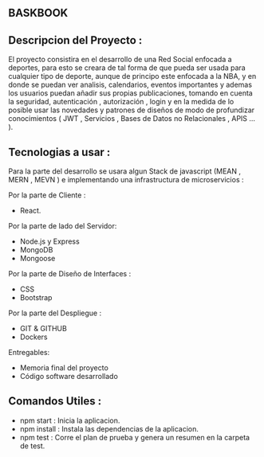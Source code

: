 ## BASKBOOK

## Descripcion del Proyecto :

El proyecto consistira en el desarrollo de una Red Social enfocada a deportes,
para esto se creara de tal forma de que pueda ser usada para cualquier tipo de
deporte, aunque de principo este enfocada a la NBA, y en donde se puedan ver
analisis, calendarios, eventos importantes y ademas los usuarios puedan añadir sus
propias publicaciones, tomando en cuenta la seguridad, autenticación ,
autorización , login y en la medida de lo posible usar las novedades y patrones de
diseños de modo de profundizar conocimientos ( JWT , Servicios , Bases de Datos no
Relacionales , APIS ... ).

## Tecnologias a usar :

Para la parte del desarrollo se usara algun Stack de javascript (MEAN , MERN , MEVN ) e implementando una infrastructura de microservicios :

Por la parte de Cliente :
- React.

Por la parte de lado del Servidor: 

- Node.js y Express
- MongoDB
- Mongoose

Por la parte de Diseño de Interfaces :

- CSS
- Bootstrap

Por la parte del Despliegue :

- GIT & GITHUB
- Dockers

Entregables:

- Memoria final del proyecto
- Código software desarrollado

## Comandos Utiles :

- npm start : Inicia la aplicacion.
- npm install : Instala las dependencias de la aplicacion.
- npm test : Corre el plan de prueba y genera un resumen en la carpeta de test.

